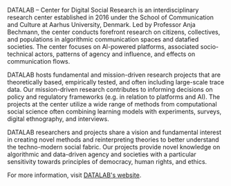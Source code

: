 DATALAB – Center for Digital Social Research is an interdisciplinary research center established in 2016 under the School of Communication and Culture at Aarhus University, Denmark. Led by Professor Anja Bechmann, the center conducts forefront research on citizens, collectives, and populations in algorithmic communication spaces and datafied societies. The center focuses on AI-powered platforms, associated socio-technical actors, patterns of agency and influence, and effects on communication flows.  

DATALAB hosts fundamental and mission-driven research projects that are theoretically based, empirically tested, and often including large-scale trace data. Our mission-driven research contributes to informing decisions on policy and regulatory frameworks (e.g. in relation to platforms and AI). The projects at the center utilize a wide range of methods from computational social science often combining learning models with experiments, surveys, digital ethnography, and interviews.   

DATALAB researchers and projects share a vision and fundamental interest in creating novel methods and reinterpreting theories to better understand the techno-modern social fabric. Our projects provide novel knowledge on algorithmic and data-driven agency and societies with a particular sensitivity towards principles of democracy, human rights, and ethics.   


For more information, visit [DATALAB's website](https://datalab.au.dk/).
